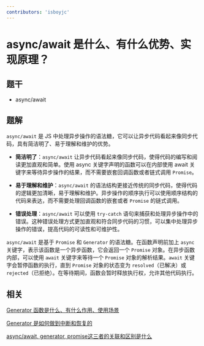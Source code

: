 ```yaml
---
contributors: 'isboyjc'
---
```


# async/await 是什么、有什么优势、实现原理？


## 题干

- async/await



## 题解

<!-- ::: details 点我查看题解 -->

`async/await` 是 JS 中处理异步操作的语法糖，它可以让异步代码看起来像同步代码，具有简洁明了、易于理解和维护的优势。

- **简洁明了**：`async/await` 让异步代码看起来像同步代码，使得代码的编写和阅读更加直观和简单。使用 async 关键字声明的函数可以在内部使用 await 关键字来等待异步操作的结果，而不需要嵌套回调函数或者链式调用 `Promise`。

- **易于理解和维护**：`async/await` 的语法结构更接近传统的同步代码，使得代码的逻辑更加清晰，易于理解和维护。异步操作的顺序执行可以使用顺序结构的代码来表达，而不需要处理回调函数的嵌套或者 `Promise` 的链式调用。

- **错误处理**：`async/await` 可以使用 `try-catch` 语句来捕获和处理异步操作中的错误。这种错误处理方式更加直观和符合同步代码的习惯，可以集中处理异步操作的错误，提高代码的可读性和可维护性。

`async/await` 是基于 `Promise` 和 `Generator` 的语法糖。在函数声明前加上 `async` 关键字，表示该函数是一个异步函数，它会返回一个 `Promise` 对象。在异步函数内部，可以使用 `await` 关键字来等待一个 `Promise` 对象的解析结果。`await` 关键字会暂停函数的执行，直到 `Promise` 对象的状态变为 `resolved`（已解决）或 `rejected`（已拒绝）。在等待期间，函数会暂时释放执行权，允许其他代码执行。
<!-- ::: -->


## 相关

[Generator 函数是什么、有什么作用、使用场景](./070080_generator.md)

[Generator 是如何做到中断和恢复的](./070090_generator_Interruption_and_recovery.md)

[async/await, generator, promise这三者的关联和区别是什么](./070100_promise_asyncawait_generator.md)